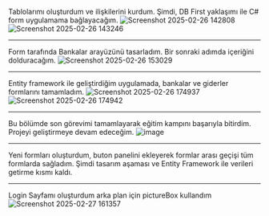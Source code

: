 Tablolarımı oluşturdum ve ilişkilerini kurdum. Şimdi, DB First yaklaşımı ile C# form uygulamama bağlayacağım.
![Screenshot 2025-02-26 142808](https://github.com/user-attachments/assets/dbbd5240-7398-44d4-9feb-2c0c6dd8654e)
![Screenshot 2025-02-26 143246](https://github.com/user-attachments/assets/6e4bbfed-e024-49d5-82f5-d5fe8884fc4e)
*******************************************************************************************************************************
Form tarafında Bankalar arayüzünü tasarladım. Bir sonraki adımda içeriğini dolduracağım.
![Screenshot 2025-02-26 153029](https://github.com/user-attachments/assets/1fbc16b1-4a43-403c-a2f6-8d1f548721eb)
*******************************************************************************************************************************
Entity framework ile geliştirdiğim uygulamada, bankalar ve giderler formlarını tamamladım.
![Screenshot 2025-02-26 174937](https://github.com/user-attachments/assets/a4b5ee3b-11bd-4de7-9598-6df8c38ccd30)
![Screenshot 2025-02-26 174942](https://github.com/user-attachments/assets/77cabbfb-506a-44de-8ddd-f5d187c8e4ce)
*******************************************************************************************************************************
Bu bölümde son görevimi tamamlayarak eğitim kampını başarıyla bitirdim. Projeyi geliştirmeye devam edeceğim.
![image](https://github.com/user-attachments/assets/26968390-9c7c-4421-8075-cfdee55c6a13)

*******************************************************************************************************************************
Yeni formları oluşturdum, buton panelini ekleyerek formlar arası geçişi tüm formlarda sağladım. Şimdi tasarım aşaması ve Entity Framework ile verileri getirme kısmı kaldı.
*******************************************************************************************************************************
Login Sayfamı oluşturdum arka plan için pictureBox kullandım 
![Screenshot 2025-02-27 161357](https://github.com/user-attachments/assets/9798cdf5-3a88-43bb-a391-b2dbb58939fc)
